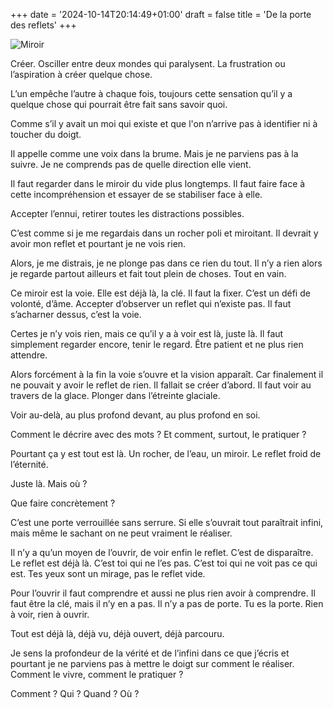 +++
date = '2024-10-14T20:14:49+01:00'
draft = false
title = 'De la porte des reflets'
+++

![Miroir](IMG_5921.jpeg)

Créer. Osciller entre deux mondes qui paralysent. La frustration ou l’aspiration à créer quelque chose.

L’un empêche l’autre à chaque fois, toujours cette sensation qu’il y a quelque chose qui pourrait être fait sans savoir quoi.

Comme s’il y avait un moi qui existe et que l'on n’arrive pas à identifier ni à toucher du doigt.

Il appelle comme une voix dans la brume. Mais je ne parviens pas à la suivre. Je ne comprends pas de quelle direction elle vient.

Il faut regarder dans le miroir du vide plus longtemps. Il faut faire face à cette incompréhension et essayer de se stabiliser face à elle.

Accepter l’ennui, retirer toutes les distractions possibles.

C’est comme si je me regardais dans un rocher poli et miroitant. Il devrait y avoir mon reflet et pourtant je ne vois rien.

Alors, je me distrais, je ne plonge pas dans ce rien du tout. Il n’y a rien alors je regarde partout ailleurs et fait tout plein de choses. Tout en vain.

Ce miroir est la voie. Elle est déjà là, la clé. Il faut la fixer. C’est un défi de volonté, d’âme. Accepter d’observer un reflet qui n’existe pas. Il faut s’acharner dessus, c’est la voie.

Certes je n’y vois rien, mais ce qu’il y a à voir est là, juste là. Il faut simplement regarder encore, tenir le regard. Être patient et ne plus rien attendre.

Alors forcément à la fin la voie s’ouvre et la vision apparaît. Car finalement il ne pouvait y avoir le reflet de rien. Il fallait se créer d’abord. Il faut voir au travers de la glace. Plonger dans l’étreinte glaciale.

Voir au-delà, au plus profond devant, au plus profond en soi.

Comment le décrire avec des mots ? Et comment, surtout, le pratiquer ?

Pourtant ça y est tout est là. Un rocher, de l’eau, un miroir. Le reflet froid de l’éternité.

Juste là. Mais où ?

Que faire concrètement ?

C’est une porte verrouillée sans serrure. Si elle s’ouvrait tout paraîtrait infini, mais même le sachant on ne peut vraiment le réaliser.

Il n’y a qu’un moyen de l’ouvrir, de voir enfin le reflet. C’est de disparaître. Le reflet est déjà là. C’est toi qui ne l’es pas. C’est toi qui ne voit pas ce qui est. Tes yeux sont un mirage, pas le reflet vide.

Pour l’ouvrir il faut comprendre et aussi ne plus rien avoir à comprendre. Il faut être la clé, mais il n’y en a pas. Il n’y a pas de porte. Tu es la porte. Rien à voir, rien à ouvrir.

Tout est déjà là, déjà vu, déjà ouvert, déjà parcouru.

Je sens la profondeur de la vérité et de l’infini dans ce que j’écris et pourtant je ne parviens pas à mettre le doigt sur comment le réaliser. Comment le vivre, comment le pratiquer ?

Comment ? Qui ? Quand ? Où ?